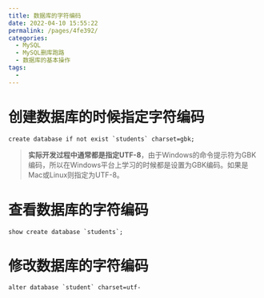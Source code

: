 ```yaml
---
title: 数据库的字符编码
date: 2022-04-10 15:55:22
permalink: /pages/4fe392/
categories:
  - MySQL
  - MySQL删库跑路
  - 数据库的基本操作
tags:
  - 
---
```

# 创建数据库的时候指定字符编码

```mysql
create database if not exist `students` charset=gbk;
```

> **实际开发过程中通常都是指定UTF-8**，由于Windows的命令提示符为GBK编码，所以在Windows平台上学习的时候都是设置为GBK编码。如果是Mac或Linux则指定为UTF-8。

# 查看数据库的字符编码

```mysql
show create database `students`;
```

# 修改数据库的字符编码

```mysql
alter database `student` charset=utf-
```

